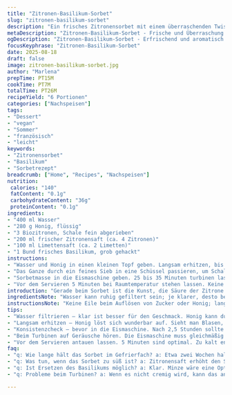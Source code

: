 ```yaml
---
title: "Zitronen-Basilikum-Sorbet"
slug: "zitronen-basilikum-sorbet"
description: "Ein frisches Zitronensorbet mit einem überraschenden Twist durch frisches Basilikum und etwas Limettensaft. Statt des üblichen Zuckers verwende ich Honig, der dem Sorbet eine samtige Note verleiht. Die Mengen wurden angepasst, um die Balance zwischen Säure und Süße zu perfektionieren. Durch die Kombination von Zitrone und Limette entsteht ein lebendiges Aroma mit leichter Bitterkeit durch die Schale. Das Basilikum sorgt für eine unerwartete Frische, die den Gaumen belebt. Schnelles Durchkühlen und richtiges Turbinen sind entscheidend für die Textur. Die Basis bleibt vegan-freundlich, aber eher an der grenzwertigen Süße. Ideal zum Experimentieren und für jene, die Abwechslung vom klassischen Zitronensorbet suchen."
metaDescription: "Zitronen-Basilikum-Sorbet - Frische und Überraschung vereint in einem veganen Genuss. Perfekte Balance zwischen Säure und Süße."
ogDescription: "Zitronen-Basilikum-Sorbet - Erfrischend und aromatisch. Ein modernes Rezept für den besonderen Genuss an warmen Tagen."
focusKeyphrase: "Zitronen-Basilikum-Sorbet"
date: 2025-08-18
draft: false
image: zitronen-basilikum-sorbet.jpg
author: "Marlena"
prepTime: PT15M
cookTime: PT7M
totalTime: PT26M
recipeYield: "6 Portionen"
categories: ["Nachspeisen"]
tags:
- "Dessert"
- "vegan"
- "Sommer"
- "französisch"
- "leicht"
keywords:
- "Zitronensorbet"
- "Basilikum"
- "Sorbetrezept"
breadcrumb: ["Home", "Recipes", "Nachspeisen"]
nutrition: 
 calories: "140"
 fatContent: "0.1g"
 carbohydrateContent: "36g"
 proteinContent: "0.1g"
ingredients:
- "400 ml Wasser"
- "280 g Honig, flüssig"
- "3 Biozitronen, Schale fein abgerieben"
- "200 ml frischer Zitronensaft (ca. 4 Zitronen)"
- "100 ml Limettensaft (ca. 2 Limetten)"
- "1 Bund frisches Basilikum, grob gehackt"
instructions:
- "Wasser und Honig in einen kleinen Topf geben. Langsam erhitzen, bis der Honig sich vollständig auflöst und der Sud klar wird, nicht kochen. Ab und zu mit dem Löffel umrühren, das Blubbern an den Rändern beobachten. Das ist wichtig, um keine Karamellnoten zu erzeugen, die das Sorbet bitter machen. Zitrusschale und gehacktes Basilikum zugeben, sofort vom Herd nehmen und 8 Minuten ziehen lassen. Die Mischung soll nur ganz leicht simmern, damit das Basilikum seine ätherischen Öle abgibt ohne zu verkochen."
- "Das Ganze durch ein feines Sieb in eine Schüssel passieren, um Schalenreste und Basilikumblätter zu entfernen. Gutes Abstreifen entwickelt Geschmack. Dann die frisch gepressten Zitrus- und Limettensäfte hineinrühren. Die Säure ist ein Balanceakt; zu viel macht den Sirup hart, zu wenig matschig. Alles in den Kühlschrank stellen, abgedeckt. Mindestens 2 Stunden, am besten 2 1/2. Texturcheck: Der Sud fühlt sich kalt, aber noch gießbar an, fast sirupartig. Nicht überkühlen, sonst friert später das Sorbet zu hart ein."
- "Sorbetmasse in die Eismaschine geben. 25 bis 35 Minuten turbinen lassen, je nach Maschine. Akustisch hört man das Drehen gleichmäßiger, die Oberfläche wird matt und leicht kristallig – dann ist es Zeit. Eiskristalle sichtbar, aber cremig. Azurblaues Basilikumgrün ist weg, das Aroma bleibt. Direkt danach in einen luftdichten Behälter füllen, leicht anpressen damit keine Lufteinschlüsse bleiben. 4 bis 6 Stunden ins Gefrierfach, bis es fest genug ist zum Portionieren."
- "Vor dem Servieren 5 Minuten bei Raumtemperatur stehen lassen. Keine Hast: Zu kaltes Sorbet schmeckt stumpf und beißt ins Zahnfleisch. Die Temperatur lässt die Aromastoffe aufblühen. Nach Wunsch mit frischem Basilikum dekorieren oder einer Zitronenzeste. Für Extra-Kniff: Ein Spritzer Limettenöl oder ein paar zerstoßene Pfefferkörner geben überraschende Tiefe."
introduction: "Gerade beim Sorbet ist die Kunst, die Säure der Zitrone und die Süße perfekt auszubalancieren, oft eine Gratwanderung. Ich stieß bei früheren Versuchen schnell auf das Problem, dass das Sorbet entweder zu sauer, zu süß oder zu kristallig wurde. Die Emphase auf Honig statt Zucker hat sich bewährt, weil er nicht nur Süße, sondern auch eine samtige Textur bringt. Das Basilikum als Zusatz überrascht die Geschmackspalette und sorgt für eine frische Aromakombination, die etwas herb ist, aber nicht zu dominant. Das Ergebnis ist kein schnödes Sorbet, sondern eher ein Erlebnis für den Gaumen, das mich an meinen letzten Sommerurlaub erinnert – weniger der Klassiker, mehr die persönliche Note. Das Rezept ist vegan, gluten- und milchfrei, auch gut für Leute mit Allergien. Auch wenn die Zutaten einfach wirken, liegt der Schlüssel im Timing und im richtigen Umgang mit der Temperatur. Jedes kleine Geräusch und jede visuelle Veränderung sollte man aufnehmen."
ingredientsNote: "Wasser kann ruhig gefiltert sein; je klarer, desto besser wird der Geschmack. Statt Honig funktioniert auch Agavendicksaft, allerdings verändert das die Textur leicht, wird etwas weicher. Die Zitrusschalen nur von unbehandelten Früchten nehmen, sonst Giftstoffe und bittere Noten. Für Zitronensaft empfehle ich frisch gepresst, aus der Flasche schmeckt es schnell künstlich und dünn. Limettensaft gibt eine harmonsiche Frische; kann – wenn nicht vorhanden – durch einen Spritzer Weißweinessig ersetzt werden, aber Vorsicht mit der Menge. Basilikumblätter grob schneiden, nicht zerreißen, sonst geben sie zu viel Bitterstoffe ab. Das Zupfen der Blätter kurz vor dem Einlegen im Sirup fördert die besten Aromen ohne Trübung."
instructionsNote: "Keine Eile beim Auflösen von Zucker oder Honig; langsam und bei mittlerer Hitze rühren führt zu besserer Konsistenz. Zitrusschalen und Basilikum geben viel Aroma in kurzer Zeit ab, aber bei zu langem Kochen oder zu hoher Hitze schleifen die ätherischen Öle ab und bitteren. Das Abseihen ist zwingend, sonst wird das Sorbet körnig und schwer zu rühren. Kaltstellen vor dem Turbinen wichtig, aber nicht über Nacht, sonst entsteht zu viel Kristallwasser. Beim Turbinen das erste Mal reinschauen. Richtig ist, wenn die Masse schon cremig, aber nicht fest geworden ist. Beim Tiefgefrieren dicht verschlossen lagern, damit sich keine Eiskristalle bilden. Sorbet immer leicht antauen lassen vor dem Servieren, sonst stumpft der Geschmack ab und die Zähne kündigen Streik an."
tips:
- "Wasser filtrieren – klar ist besser für den Geschmack. Honig kann durch Agavendicksaft ersetzt werden. Textur weich, Geschmack bleibt gut. Bei Zitrusschalen, unbehandelt nehmen, sonst Bitterstoffe."
- "Langsam erhitzen – Honig löst sich wunderbar auf. Sieht man Blasen, dann Hitze reduzieren. Basilikum erst am Ende zugeben, um die Aromen nicht zu verlieren. Vor dem Abseihen, gut umrühren."
- "Konsistenzcheck – bevor in die Eismaschine. Nach 2,5 Stunden sollte der Sud kaum noch Fließen, aber auch nicht hart sein. Zu kalt bedeutet, dass das Sorbet steinhart wird und nachher die Zähne belasten kann."
- "Beim Turbinen auf Geräusche hören. Die Eismaschine muss gleichmäßig und regelmäßig drehen. Wenn die Masse kühl, aber noch cremig ist, ist das richtig. Danach sofort in Behälter füllen."
- "Vor dem Servieren antauen lassen. 5 Minuten sind optimal. Zu kalt entzieht den Aromen. Wenn nötig – ein Spritzer Limettenöl verleiht Tiefe. Auch zerstoßene Pfefferkörner bringen den Kick."
faq:
- "q: Wie lange hält das Sorbet im Gefrierfach? a: Etwa zwei Wochen haltbar im Gefrierfach. Mit Frischhaltefolie abdecken vermeiden Eiskristalle. Lieber in luftdichtem Behälter lagern."
- "q: Was tun, wenn das Sorbet zu süß ist? a: Zitronensaft erhöht den Säuregehalt. Dennoch, nach Geschmack anpassen. Ein Spritzer Weißweinessig kann helfen, wenn Zitrone fehlt."
- "q: Ist Ersetzen des Basilikums möglich? a: Klar. Minze wäre eine Option. Aber nicht zu viel verwenden, die Aromatik kann schnell überdecken. Alternativen spärlich wählen."
- "q: Probleme beim Turbinen? a: Wenn es nicht cremig wird, kann das an der Kälte des Suds liegen. Oder die Maschine ist nicht gut vorbereitet. Erst vor Abfüllung den Gärprozess hören."

---
```

